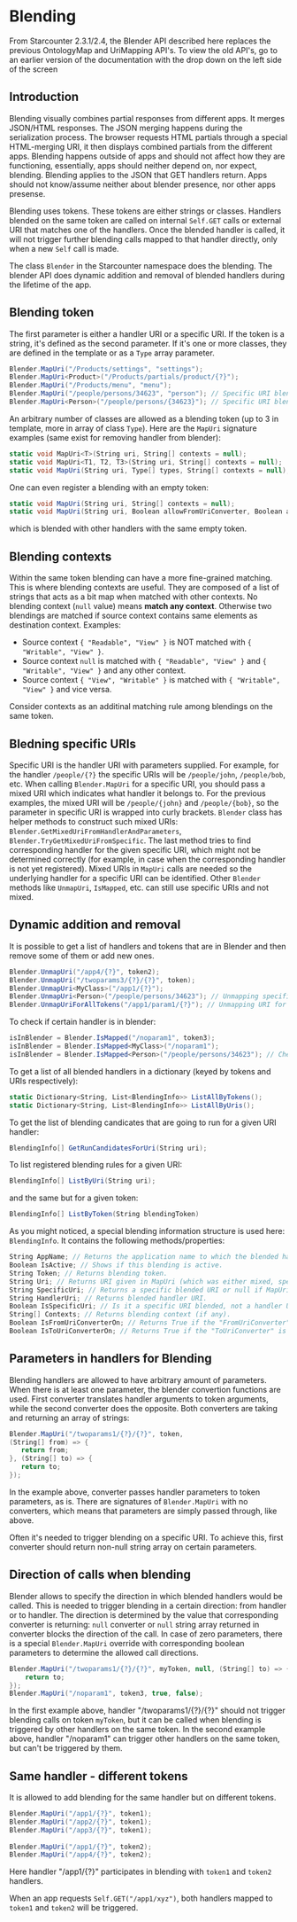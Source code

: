 # Blending

<section class="hero">From Starcounter 2.3.1/2.4, the Blender API described here replaces the previous OntologyMap and UriMapping API's. To view the old API's, go to an earlier version of the documentation with the drop down on the left side of the screen</section>

## Introduction

Blending visually combines partial responses from different apps. It merges JSON/HTML responses. The JSON merging happens during the serialization process. The browser requests HTML partials through a special HTML-merging URI, it then displays combined partials from the different apps. Blending happens outside of apps and should not affect how they are functioning, essentially, apps should neither depend on, nor expect, blending. Blending applies to the JSON that GET handlers return. Apps should not know/assume neither about blender presence, nor other apps presense.

Blending uses tokens. These tokens are either strings or classes. Handlers blended on the same token are called on internal `Self.GET` calls or external URI that matches one of the handlers. Once the blended handler is called, it will not trigger further blending calls mapped to that handler directly, only when a new `Self` call is made.

The class `Blender` in the Starcounter namespace does the blending. The blender API does dynamic addition and removal of blended handlers during the lifetime of the app. 

## Blending token

The first parameter is either a handler URI or a specific URI. If the token is a string, it's defined as the second parameter. If it's one or more classes, they are defined in the template or as a `Type` array parameter.

```cs
Blender.MapUri("/Products/settings", "settings");
Blender.MapUri<Product>("/Products/partials/product/{?}");
Blender.MapUri("/Products/menu", "menu");
Blender.MapUri("/people/persons/34623", "person"); // Specific URI blending.
Blender.MapUri<Person>("/people/persons/{34623}"); // Specific URI blending using so-called mixed URI.

```

An arbitrary number of classes are allowed as a blending token (up to 3 in template, more in array of class `Type`). Here are the `MapUri` signature examples (same exist for removing handler from blender): 

```cs
static void MapUri<T>(String uri, String[] contexts = null);
static void MapUri<T1, T2, T3>(String uri, String[] contexts = null);
static void MapUri(String uri, Type[] types, String[] contexts = null);
```

One can even register a blending with an empty token:
```cs
static void MapUri(String uri, String[] contexts = null);
static void MapUri(String uri, Boolean allowFromUriConverter, Boolean allowToUriConverter, String[] contexts = null);
```
which is blended with other handlers with the same empty token.

## Blending contexts

Within the same token blending can have a more fine-grained matching. This is where blending contexts are useful. They are composed of a list of strings that acts as a bit map when matched with other contexts. No blending context (`null` value) means **match any context**. Otherwise two blendings are matched if source context contains same elements as destination context. Examples:
* Source context `{ "Readable", "View" }` is NOT matched with `{ "Writable", "View" }`.
* Source context `null` is matched with `{ "Readable", "View" }` and `{ "Writable", "View" }` and any other context.
* Source context `{ "View", "Writable" }` is matched with `{ "Writable", "View" }` and vice versa.

Consider contexts as an additinal matching rule among blendings on the same token.

## Bledning specific URIs

Specific URI is the handler URI with parameters supplied. For example, for the handler `/people/{?}` the specific URIs will be `/people/john`, `/people/bob`, etc. When calling `Blender.MapUri` for a specific URI, you should pass a mixed URI which indicates what handler it belongs to. For the previous examples, the mixed URI will be `/people/{john}` and `/people/{bob}`, so the parameter in specific URI is wrapped into curly brackets. `Blender` class has helper methods to construct such mixed URIs: `Blender.GetMixedUriFromHandlerAndParameters`, `Blender.TryGetMixedUriFromSpecific`. The last method tries to find corresponding handler for the given specific URI, which might not be determined correctly (for example, in case when the corresponding handler is not yet registered). Mixed URIs in `MapUri` calls are needed so the underlying handler for a specific URI can be identified. Other `Blender` methods like `UnmapUri`, `IsMapped`, etc. can still use specific URIs and not mixed.


## Dynamic addition and removal

It is possible to get a list of handlers and tokens that are in Blender and then remove some of them or add new ones.
```cs
Blender.UnmapUri("/app4/{?}", token2);
Blender.UnmapUri("/twoparams3/{?}/{?}", token);
Blender.UnmapUri<MyClass>("/app1/{?}");
Blender.UnmapUri<Person>("/people/persons/34623"); // Unmapping specific URI (not that specific URI is used, not mixed).
Blender.UnmapUriForAllTokens("/app1/param1/{?}"); // Unmapping URI for all blending tokens.
```

To check if certain handler is in blender:
```cs
isInBlender = Blender.IsMapped("/noparam1", token3);
isInBlender = Blender.IsMapped<MyClass>("/noparam1");
isInBlender = Blender.IsMapped<Person>("/people/persons/34623"); // Checking if specific URI is blended.
```

To get a list of all blended handlers in a dictionary (keyed by tokens and URIs respectively):
```cs
static Dictionary<String, List<BlendingInfo>> ListAllByTokens();
static Dictionary<String, List<BlendingInfo>> ListAllByUris();
```

To get the list of blending candicates that are going to run for a given URI handler:
```cs
BlendingInfo[] GetRunCandidatesForUri(String uri);
```
To list registered blending rules for a given URI: 
```cs
BlendingInfo[] ListByUri(String uri);
```
and the same but for a given token:
```cs
BlendingInfo[] ListByToken(String blendingToken)
```

As you might noticed, a special blending information structure is used here: `BlendingInfo`.
It contains the following methods/properties:
```cs
String AppName; // Returns the application name to which the blended handler belongs.
Boolean IsActive; // Shows if this blending is active.
String Token; // Returns blending token.
String Uri; // Returns URI given in MapUri (which was either mixed, specific or handler URI).
String SpecificUri; // Returns a specific blended URI or null if MapUri was called with handler URI.
String HandlerUri; // Returns blended handler URI.
Boolean IsSpecificUri; // Is it a specific URI blended, not a handler URI.
String[] Contexts; // Returns blending context (if any).
Boolean IsFromUriConverterOn; // Returns True if the "FromUriConverter" is set/allowed.
Boolean IsToUriConverterOn; // Returns True if the "ToUriConverter" is set/allowed.
```

## Parameters in handlers for Blending

Blending handlers are allowed to have arbitrary amount of parameters. When there is at least one parameter, the blender convertion functions are used. First converter translates handler arguments to token arguments, while the second converter does the opposite. Both converters are taking and returning an array of strings:
```cs
Blender.MapUri("/twoparams1/{?}/{?}", token,
(String[] from) => {
   return from;
}, (String[] to) => {
   return to;
});
```

In the example above, converter passes handler parameters to token parameters, as is. There are signatures of `Blender.MapUri` with no converters, which means that parameters are simply passed through, like above.

Often it's needed to trigger blending on a specific URI. To achieve this, first converter should return non-null string array on certain parameters.

## Direction of calls when blending

Blender allows to specify the direction in which blended handlers would be called. This is needed to trigger blending in a certain direction: from handler or to handler. The direction is determined by the value that corresponding converter is returning: `null` converter or `null` string array returned in converter blocks the direction of the call. In case of zero parameters, there is a special `Blender.MapUri` override with corresponding boolean parameters to determine the allowed call directions.

```cs
Blender.MapUri("/twoparams1/{?}/{?}", myToken, null, (String[] to) => {
    return to;
});
Blender.MapUri("/noparam1", token3, true, false);
```
In the first example above, handler "/twoparams1/{?}/{?}" should not trigger blending calls on token `myToken`, but it can be called when blending is triggered by other handlers on the same token.
In the second example above, handler "/noparam1" can trigger other handlers on the same token, but can't be triggered by them.

## Same handler - different tokens

It is allowed to add blending for the same handler but on different tokens.
```cs
Blender.MapUri("/app1/{?}", token1);
Blender.MapUri("/app2/{?}", token1);
Blender.MapUri("/app3/{?}", token1);
 
Blender.MapUri("/app1/{?}", token2);
Blender.MapUri("/app4/{?}", token2);
```

Here handler "/app1/{?}" participates in blending with `token1` and `token2` handlers.

When an app requests `Self.GET("/app1/xyz")`, both handlers mapped to `token1` and `token2` will be triggered.
